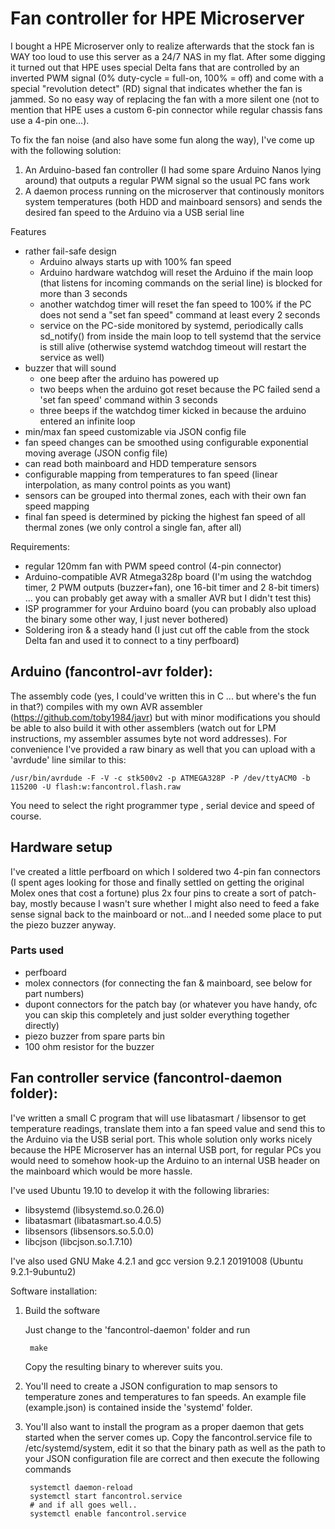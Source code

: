 # Fan controller for HPE Microserver

I bought a HPE Microserver only to realize afterwards that the stock fan is WAY too loud to use this server as a 24/7 NAS in my flat. After some digging it turned out that HPE uses special Delta fans that are controlled by an inverted PWM signal (0% duty-cycle = full-on, 100% = off) and come with a special "revolution detect" (RD) signal that indicates whether the fan is jammed. So no easy way of replacing the fan with a more silent one (not to mention that HPE uses a custom 6-pin connector while regular chassis fans use a 4-pin one...).

To fix the fan noise (and also have some fun along the way), I've come up with the following solution:

1. An Arduino-based fan controller (I had some spare Arduino Nanos lying around) that outputs a regular PWM signal so the usual PC fans work
2. A daemon process running on the microserver that continously monitors system temperatures (both HDD and mainboard sensors) and sends the desired fan speed to the Arduino via a USB serial line

Features

- rather fail-safe design
  - Arduino always starts up with 100% fan speed
  - Arduino hardware watchdog will reset the Arduino if the main loop (that listens for incoming commands on the serial line) is blocked for more than 3 seconds
  - another watchdog timer will reset the fan speed to 100% if the PC does not send a "set fan speed" command at least every 2 seconds
  - service on the PC-side monitored by systemd, periodically calls sd_notify() from inside the main loop to tell systemd that the service is still alive (otherwise systemd watchdog timeout will restart the service as well)
- buzzer that will sound 
  - one beep after the arduino has powered up
  - two beeps when the arduino got reset because the PC failed send a 'set fan speed' command within 3 seconds
  - three beeps if the watchdog timer kicked in because the arduino entered an infinite loop
- min/max fan speed customizable via JSON config file
- fan speed changes can be smoothed using configurable exponential moving average (JSON config file)
- can read both mainboard and HDD temperature sensors
- configurable mapping from temperatures to fan speed (linear interpolation, as many control points as you want)
- sensors can be grouped into thermal zones, each with their own fan speed mapping
- final fan speed is determined by picking the highest fan speed of all thermal zones (we only control a single fan, after all)


Requirements:

- regular 120mm fan with PWM speed control (4-pin connector)
- Arduino-compatible AVR Atmega328p board (I'm using the watchdog timer, 2 PWM outputs (buzzer+fan), one 16-bit timer and 2 8-bit timers) ... you can probably get away with a smaller AVR but I didn't test this)
- ISP programmer for your Arduino board (you can probably also upload the binary some other way, I just never bothered)
- Soldering iron & a steady hand (I just cut off the cable from the stock Delta fan and used it to connect to a tiny perfboard)

## Arduino (fancontrol-avr folder):

The assembly code (yes, I could've written this in C ... but where's the fun in that?) compiles with my own AVR assembler (https://github.com/toby1984/javr) but with minor modifications you should be able to also build it with other assemblers (watch out for LPM instructions, my assembler assumes byte not word addresses).
For convenience I've provided a raw binary as well that you can upload with a 'avrdude' line similar to this:


    /usr/bin/avrdude -F -V -c stk500v2 -p ATMEGA328P -P /dev/ttyACM0 -b 115200 -U flash:w:fancontrol.flash.raw

You need to select the right programmer type , serial device and speed of course.


## Hardware setup

I've created a little perfboard on which I soldered two 4-pin fan connectors (I spent ages looking for those and finally settled on getting the original Molex ones that cost a fortune) plus 2x four pins to create a sort of patch-bay, mostly because I wasn't sure whether I might also need to feed a fake sense signal back to the mainboard or not...and I needed some place to put the piezo buzzer anyway.

### Parts used

- perfboard
- molex connectors (for connecting the fan & mainboard, see below for part numbers)
- dupont connectors for the patch bay (or whatever you have handy, ofc you can skip this completely and just solder everything together directly)
- piezo buzzer from spare parts bin
- 100 ohm resistor for the buzzer



## Fan controller service (fancontrol-daemon folder):

I've written a small C program that will use libatasmart / libsensor to get temperature readings, translate them into a fan speed value and send this to the Arduino via the USB serial port. This whole solution only works nicely because the HPE Microserver has an internal USB port, for regular PCs you would need to somehow hook-up the Arduino to an internal USB header on the mainboard which would be more hassle.

I've used Ubuntu 19.10 to develop it with the following libraries:

- libsystemd (libsystemd.so.0.26.0)
- libatasmart (libatasmart.so.4.0.5)
- libsensors (libsensors.so.5.0.0)
- libcjson (libcjson.so.1.7.10)

I've also used GNU Make 4.2.1 and gcc version 9.2.1 20191008 (Ubuntu 9.2.1-9ubuntu2) 

Software installation:

1. Build the software

   Just change to the 'fancontrol-daemon' folder and run

   ````
    make
   ````

   Copy the resulting binary to wherever suits you.

2. You'll need to create a JSON configuration to map sensors to temperature zones and temperatures to fan speeds.
   An example file (example.json) is contained inside the 'systemd' folder.
3. You'll also want to install the program as a proper daemon that gets started when the server comes up. Copy
   the fancontrol.service file to /etc/systemd/system, edit it so that the binary path as well as the path
   to your JSON configuration file are correct and then execute the following commands

   ````
    systemctl daemon-reload
    systemctl start fancontrol.service
    # and if all goes well..
    systemctl enable fancontrol.service
   ````

